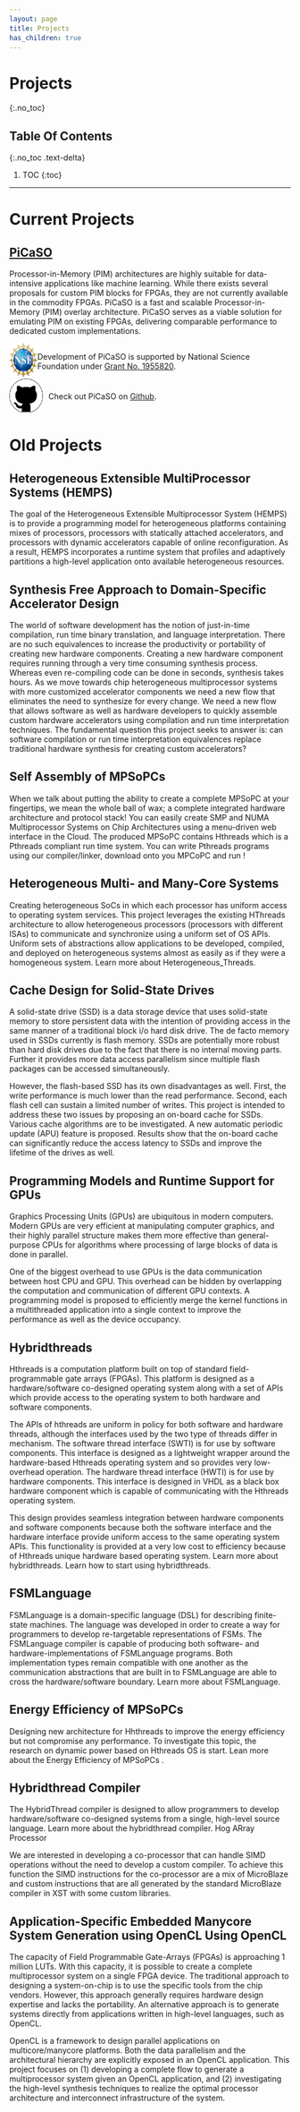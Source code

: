 ```yaml
---
layout: page
title: Projects
has_children: true
---
```


# Projects
{:.no_toc}

## Table Of Contents
{:.no_toc .text-delta}

1. TOC
{:toc}

---
# Current Projects
## [PiCaSO](picaso)
Processor-in-Memory (PIM) architectures are highly suitable for data-intensive applications like machine learning.
While there exists several proposals for custom PIM blocks for FPGAs, they are not currently available in the commodity FPGAs.
PiCaSO is a fast and scalable Processor-in-Memory (PIM) overlay architecture.
PiCaSO serves as a viable solution for emulating PIM on existing FPGAs, delivering comparable performance to dedicated custom implementations.
<br>

<!-- NSF Acknowledgement -->
<span style="display: inline-flex; align-items: center;">
  <a href="https://www.nsf.gov/awardsearch/showAward?AWD_ID=1955820&HistoricalAwards" target="_blank" style="text-decoration: none;">
    <img src="/assets/images/NSF_logo.png" alt="NSF Logo" style="width: 60px; height: 60px; margin-right: 10px;">
  </a>
  <span style="display: inline-block; vertical-align: middle;">
    Development of PiCaSO is supported by National Science Foundation under 
    <a href="https://www.nsf.gov/awardsearch/showAward?AWD_ID=1955820&HistoricalAwards" target="_blank">Grant No. 1955820</a>.
  </span>
</span>

<!-- Github URL -->
<span style="display: inline-flex; align-items: center;">
  <a href="https://github.com/Arafat-Kabir/PiCaSO" target="_blank" style="text-decoration: none;">
    <img src="/assets/images/github_logo.png" alt="Github Logo" style="width: 60px; height: 60px; margin-right: 10px;">
  </a>
  <span style="display: inline-block; vertical-align: middle;">
    Check out PiCaSO on 
    <a href="https://github.com/Arafat-Kabir/PiCaSO" target="_blank">Github</a>.
  </span>
</span>


# Old Projects
## Heterogeneous Extensible MultiProcessor Systems (HEMPS)
The goal of the Heterogeneous Extensible Multiprocessor System (HEMPS) is to provide a programming model for heterogeneous platforms containing mixes of processors, processors with statically attached accelerators, and processors with dynamic accelerators capable of online reconfiguration. As a result, HEMPS incorporates a runtime system that profiles and adaptively partitions a high-level application onto available heterogeneous resources.

## Synthesis Free Approach to Domain-Specific Accelerator Design
The world of software development has the notion of just-in-time compilation, run time binary translation, and language interpretation. There are no such equivalences to increase the productivity or portability of creating new hardware components. Creating a new hardware component requires running through a very time consuming synthesis process. Whereas even re-compiling code can be done in seconds, synthesis takes hours. As we move towards chip heterogeneous multiprocessor systems with more customized accelerator components we need a new flow that eliminates the need to synthesize for every change. We need a new flow that allows software as well as hardware developers to quickly assemble custom hardware accelerators using compilation and run time interpretation techniques. The fundamental question this project seeks to answer is: can software compilation or run time interpretation equivalences replace traditional hardware synthesis for creating custom accelerators?

## Self Assembly of MPSoPCs
When we talk about putting the ability to create a complete MPSoPC at your fingertips, we mean the whole ball of wax; a complete integrated hardware architecture and protocol stack! You can easily create SMP and NUMA Multiprocessor Systems on Chip Architectures using a menu-driven web interface in the Cloud. The produced MPSoPC contains Hthreads which is a Pthreads compliant run time system. You can write Pthreads programs using our compiler/linker, download onto you MPCoPC and run !

## Heterogeneous Multi- and Many-Core Systems
Creating heterogeneous SoCs in which each processor has uniform access to operating system services. This project leverages the existing HThreads architecture to allow heterogeneous processors (processors with different ISAs) to communicate and synchronize using a uniform set of OS APIs. Uniform sets of abstractions allow applications to be developed, compiled, and deployed on heterogeneous systems almost as easily as if they were a homogeneous system. Learn more about Heterogeneous_Threads.

## Cache Design for Solid-State Drives
A solid-state drive (SSD) is a data storage device that uses solid-state memory to store persistent data with the intention of providing access in the same manner of a traditional block i/o hard disk drive. The de facto memory used in SSDs currently is flash memory. SSDs are potentially more robust than hard disk drives due to the fact that there is no internal moving parts. Further it provides more data access parallelism since multiple flash packages can be accessed simultaneously.

However, the flash-based SSD has its own disadvantages as well. First, the write performance is much lower than the read performance. Second, each flash cell can sustain a limited number of writes. This project is intended to address these two issues by proposing an on-board cache for SSDs. Various cache algorithms are to be investigated. A new automatic periodic update (APU) feature is proposed. Results show that the on-board cache can significantly reduce the access latency to SSDs and improve the lifetime of the drives as well.

## Programming Models and Runtime Support for GPUs
Graphics Processing Units (GPUs) are ubiquitous in modern computers. Modern GPUs are very efficient at manipulating computer graphics, and their highly parallel structure makes them more effective than general-purpose CPUs for algorithms where processing of large blocks of data is done in parallel.

One of the biggest overhead to use GPUs is the data communication between host CPU and GPU. This overhead can be hidden by overlapping the computation and communication of different GPU contexts. A programming model is proposed to efficiently merge the kernel functions in a multithreaded application into a single context to improve the performance as well as the device occupancy.

## Hybridthreads
Hthreads is a computation platform built on top of standard field-programmable gate arrays (FPGAs). This platform is designed as a hardware/software co-designed operating system along with a set of APIs which provide access to the operating system to both hardware and software components.

The APIs of hthreads are uniform in policy for both software and hardware threads, although the interfaces used by the two type of threads differ in mechanism. The software thread interface (SWTI) is for use by software components. This interface is designed as a lightweight wrapper around the hardware-based Hthreads operating system and so provides very low-overhead operation. The hardware thread interface (HWTI) is for use by hardware components. This interface is designed in VHDL as a black box hardware component which is capable of communicating with the Hthreads operating system.

This design provides seamless integration between hardware components and software components because both the software interface and the hardware interface provide uniform access to the same operating system APIs. This functionality is provided at a very low cost to efficiency because of Hthreads unique hardware based operating system. Learn more about hybridthreads. Learn how to start using hybridthreads.

## FSMLanguage
FSMLanguage is a domain-specific language (DSL) for describing finite-state machines. The language was developed in order to create a way for programmers to develop re-targetable representations of FSMs. The FSMLanguage compiler is capable of producing both software- and hardware-implementations of FSMLanguage programs. Both implementation types remain compatible with one another as the communication abstractions that are built in to FSMLanguage are able to cross the hardware/software boundary. Learn more about FSMLanguage.

## Energy Efficiency of MPSoPCs
Designing new architecture for Hhthreads to improve the energy efficiency but not compromise any performance. To investigate this topic, the research on dynamic power based on Hthreads OS is start. Lean more about the Energy Efficiency of MPSoPCs .

## Hybridthread Compiler
The HybridThread compiler is designed to allow programmers to develop hardware/software co-designed systems from a single, high-level source language. Learn more about the hybridthread compiler.
Hog ARray Processor

We are interested in developing a co-processor that can handle SIMD operations without the need to develop a custom compiler. To achieve this function the SIMD instructions for the co-processor are a mix of MicroBlaze and custom instructions that are all generated by the standard MicroBlaze compiler in XST with some custom libraries.

## Application-Specific Embedded Manycore System Generation using OpenCL Using OpenCL
The capacity of Field Programmable Gate-Arrays (FPGAs) is approaching 1 million LUTs. With this capacity, it is possible to create a complete multiprocessor system on a single FPGA device. The traditional approach to designing a system-on-chip is to use the specific tools from the chip vendors. However, this approach generally requires hardware design expertise and lacks the portability. An alternative approach is to generate systems directly from applications written in high-level languages, such as OpenCL.

OpenCL is a framework to design parallel applications on multicore/manycore platforms. Both the data parallelism and the architectural hierarchy are explicitly exposed in an OpenCL application. This project focuses on (1) developing a complete flow to generate a multiprocessor system given an OpenCL application, and (2) investigating the high-level synthesis techniques to realize the optimal processor architecture and interconnect infrastructure of the system. 
